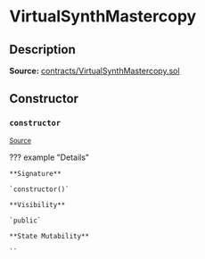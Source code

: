 # VirtualSynthMastercopy

## Description

**Source:** [contracts/VirtualSynthMastercopy.sol](https://github.com/Synthetixio/synthetix/tree/v2.52.1-ovm/contracts/VirtualSynthMastercopy.sol)

## Constructor

### `constructor`

<sub>[Source](https://github.com/Synthetixio/synthetix/tree/v2.52.1-ovm/contracts/VirtualSynthMastercopy.sol#L9)</sub>

??? example "Details"

    **Signature**

    `constructor()`

    **Visibility**

    `public`

    **State Mutability**

    ``
